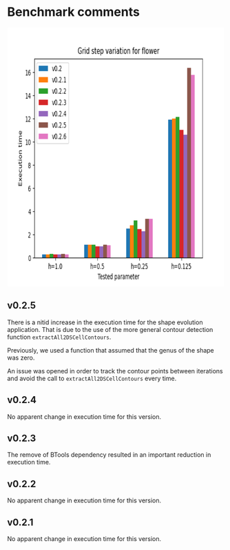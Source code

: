 # Benchmark comments

<img alt="Last benchmark" src="https://github.com/danoan/graph-flow/blob/master/lab/benchmark/last-benchmark.png" height="600" />

## v0.2.5
There is a nitid increase in the execution time for the shape evolution application. That is due to the use of the more general contour detection function `extractAll2DSCellContours`.

Previously, we used a function that assumed that the genus of the shape was zero.

An issue was opened in order to track the contour points between iterations and avoid the call to `extractAll2DSCellContours` every time.

## v0.2.4
No apparent change in execution time for this version.

## v0.2.3
The remove of BTools dependency resulted in an important reduction in execution time.

## v0.2.2
No apparent change in execution time for this version.

## v0.2.1
No apparent change in execution time for this version.
